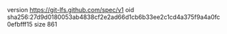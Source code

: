 version https://git-lfs.github.com/spec/v1
oid sha256:27d9d0180053ab4838cf2e2ad66d1cb6b33ee2c1cd4a375f9a4a0fc0efbfff15
size 861
